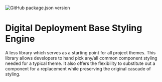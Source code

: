 ![GitHub package.json version](https://img.shields.io/github/package-json/v/digitaldeployment/dd-templates?color=%2309c&style=for-the-badge)

# Digital Deployment Base Styling Engine

A less library which serves as a starting point for all project themes. This library allows developers to hand pick any/all common component styling needed for a typical theme. It also offers the flexibility to substitute out a component for a replacement while preserving the original cascade of styling.
